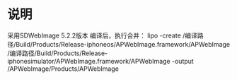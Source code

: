 #  说明
采用SDWebImage 5.2.2版本
编译后，执行合并：
lipo -create /编译路径/Build/Products/Release-iphoneos/APWebImage.framework/APWebImage /编译路径/Build/Products/Release-iphonesimulator/APWebImage.framework/APWebImage -output /APWebImage/Products/APWebImage
